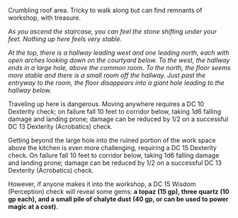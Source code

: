 Crumbling roof area. Tricky to walk along but can find remnants of workshop, with treasure.
 
_As you ascend the staircase, you can feel the stone shifting under your feet. Nothing up here feels very stable._
 
_At the top, there is a hallway leading west and one leading north, each with open arches looking down on the courtyard below. To the west, the hallway ends in a large hole, above the common room. To the north, the floor seems more stable and there is a small room off the hallway. Just past the entryway to the room, the floor disappears into a giant hole leading to the hallway below._
 
Traveling up here is dangerous. Moving anywhere requires a DC 10 Dexterity check; on failure fall 10 feet to corridor below, taking 1d6 falling damage and landing prone; damage can be reduced by 1/2 on a successful DC 13 Dexterity (Acrobatics) check.
 
Getting beyond the large hole into the ruined portion of the work space above the kitchen is even more challenging, requiring a DC 15 Dexterity check. On failure fall 10 feet to corridor below, taking 1d6 falling damage and landing prone; damage can be reduced by 1/2 on a successful DC 13 Dexterity (Acrobatics) check.
 
However, if anyone makes it into the workshop, a DC 15 Wisdom (Perception) check will reveal some gems: **a topaz (15 gp), three quartz (10 gp each), and a small pile of chalyte dust (40 gp, or can be used to power magic at a cost).**